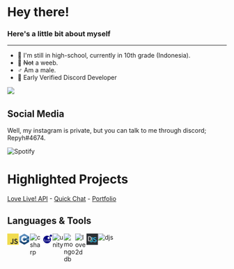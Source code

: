# Hey there!

### Here's a little bit about myself
---
- 📖 I'm still in high-school, currently in 10th grade (Indonesia).
- 🏹 ~~Not~~ a weeb.
- ♂️ Am a male.
- 💬 Early Verified Discord Developer

<img src="https://github-readme-stats.vercel.app/api?username=repyh&&show_icons=true&title_color=ffffff&icon_color=bb2acf&text_color=daf7dc&bg_color=151515">

## Social Media
Well, my instagram is private, but you can talk to me through discord; Repyh#4674.

![Spotify](https://spotify-umber.vercel.app/api/spotify)

# Highlighted Projects
[Love Live! API](https://loveliveapi.herokuapp.com) - [Quick Chat](https://not-a-chat-app.herokuapp.com) - [Portfolio](https://repyh.github.io/index.html)

## Languages & Tools
<img align="left" alt="JavaScript" width="26px" src="https://raw.githubusercontent.com/github/explore/80688e429a7d4ef2fca1e82350fe8e3517d3494d/topics/javascript/javascript.png" /> <img align="left" alt="cplusplus" width="26px" src="https://raw.githubusercontent.com/github/explore/80688e429a7d4ef2fca1e82350fe8e3517d3494d/topics/cpp/cpp.png" /> <img align="left" alt="csharp" width="26px" src="https://seeklogo.com/images/C/c-sharp-c-logo-02F17714BA-seeklogo.com.png" /> <img align="left" alt="lua" width="26px" src="https://raw.githubusercontent.com/github/explore/80688e429a7d4ef2fca1e82350fe8e3517d3494d/topics/lua/lua.png" /> <img align="left" alt="unity" width="26px" src="https://brandslogos.com/wp-content/uploads/images/large/unity-logo.png" /> <img align="left" alt="mongodb" width="26px" src="https://infinapps.com/wp-content/uploads/2018/10/mongodb-logo.png" /> <img align="left" alt="love2d" width="26px" src="https://pbs.twimg.com/profile_images/698939763353481216/pDuLHUDg.png" /> <img align="left" alt="djs" width="26px" src="https://raw.githubusercontent.com/github/explore/888aa7196bdda1de09e848148fc5929ccfe49ab6/topics/discord-js/discord-js.png" /> <img align="left" alt="djs" width="90px" src="https://firebase.google.com/downloads/brand-guidelines/PNG/logo-standard.png?hl=id" />
